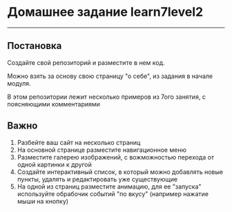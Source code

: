 <h1> Домашнее задание learn7level2 </h1>
<hr>
<h2> Постановка </h2>
<p> Создайте свой репозиторий и разместите в нем код. </p>
<p> Можно взять за основу свою страницу "о себе", из задания в начале модуля. </p>
<p> В этом репозитории лежит несколько примеров из 7ого занятия, с поясняющими комментариями </p>
<h2> Важно </h2>
<ol>
    <li>Разбейте ваш сайт на несколько страниц</li>
    <li>На основной странице разместите навигационное меню </li>
    <li>Разместите галерею изображений, с вожможностью перехода от одной картинки к другой </li>
    <li>Создайте интерактивный список, в который можно добавлять новые пункты, удалять и редактировать уже существующие</li>
    <li>На одной из страниц разместите анимацию, для ее "запуска" используйте обрабочик событий "по вкусу" (например нажатие мыши на кнопку)</li>
</ol>
